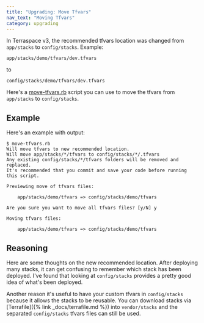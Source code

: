```yaml
---
title: "Upgrading: Move Tfvars"
nav_text: "Moving Tfvars"
category: upgrading
---
```


In Terraspace v3, the recommended tfvars location was changed from `app/stacks` to `config/stacks`.  Example:

    app/stacks/demo/tfvars/dev.tfvars

to

    config/stacks/demo/tfvars/dev.tfvars

Here's a [move-tfvars.rb](https://gist.github.com/tongueroo/61154e60743a13c34ae115e936778dfb) script you can use to move the tfvars from `app/stacks` to `config/stacks`.

## Example

Here's an example with output:

    $ move-tfvars.rb
    Will move tfvars to new recommended location.
    Will move app/stacks/*/tfvars to config/stacks/*/.tfvars
    Any existing config/stacks/*/tfvars folders will be removed and replaced.
    It's recommended that you commit and save your code before running this script.

    Previewing move of tfvars files:

        app/stacks/demo/tfvars => config/stacks/demo/tfvars

    Are you sure you want to move all tfvars files? [y/N] y

    Moving tfvars files:

        app/stacks/demo/tfvars => config/stacks/demo/tfvars

## Reasoning

Here are some thoughts on the new recommended location. After deploying many stacks, it can get confusing to remember which stack has been deployed. I've found that looking at `config/stacks` provides a pretty good idea of what's been deployed.

Another reason it's useful to have your custom tfvars in `config/stacks` because it allows the stacks to be reusable. You can download stacks via [Terrafile]({% link _docs/terrafile.md %}) into `vendor/stacks` and the separated `config/stacks` tfvars files can still be used.
